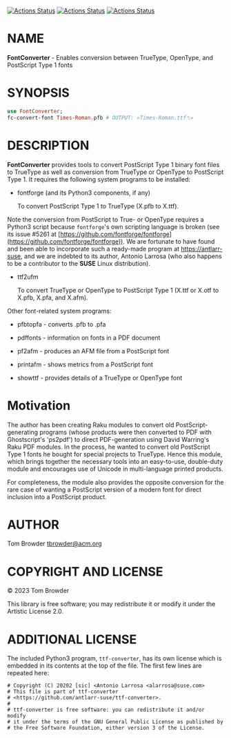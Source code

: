 [![Actions Status](https://github.com/tbrowder/FontConverter/actions/workflows/linux.yml/badge.svg)](https://github.com/tbrowder/FontConverter/actions) [![Actions Status](https://github.com/tbrowder/FontConverter/actions/workflows/macos.yml/badge.svg)](https://github.com/tbrowder/FontConverter/actions) [![Actions Status](https://github.com/tbrowder/FontConverter/actions/workflows/windows.yml/badge.svg)](https://github.com/tbrowder/FontConverter/actions)

NAME
====

**FontConverter** - Enables conversion between TrueType, OpenType, and PostScript Type 1 fonts

SYNOPSIS
========

```raku
use FontConverter;
fc-convert-font Times-Roman.pfb # OUTPUT: «Times-Roman.ttf␤»
```

DESCRIPTION
===========

**FontConverter** provides tools to convert PostScript Type 1 binary font files to TrueType as well as conversion from TrueType or OpenType to PostScript Type 1. It requires the following system programs to be installed:

  * fontforge (and its Python3 components, if any)

    To convert PostScript Type 1 to TrueType (X.pfb to X.ttf).

Note the conversion from PostScript to True- or OpenType requires a Python3 script because `fontforge`'s own scripting language is broken (see its issue #5261 at [https://github.com/fontforge/fontforge](https://github.com/fontforge/fontforge)). We are fortunate to have found and been able to incorporate such a ready-made program at [https://antlarr-suse](https://antlarr-suse), and we are indebted to its author, Antonio Larrosa (who also happens to be a contributor to the **SUSE** Linux distribution).

  * ttf2ufm

    To convert TrueType or OpenType to PostScript Type 1 (X.ttf or X.otf to X.pfb, X.pfa, and X.afm).

Other font-related system programs:

  * pfbtopfa - converts .pfb to .pfa 

  * pdffonts - information on fonts in a PDF document

  * pf2afm - produces an AFM file from a PostScript font

  * printafm - shows metrics from a PostScript font

  * showttf - provides details of a TrueType or OpenType font

Motivation
==========

The author has been creating Raku modules to convert old PostScript-generating programs (whose products were then converted to PDF with Ghostscript's 'ps2pdf') to direct PDF-generation using David Warring's Raku PDF modules. In the process, he wanted to convert old PostScript Type 1 fonts he bought for special projects to TrueType. Hence this module, which brings together the necessary tools into an easy-to-use, double-duty module and encourages use of Unicode in multi-language printed products.

For completeness, the module also provides the opposite conversion for the rare case of wanting a PostScript version of a modern font for direct inclusion into a PostScript product.

AUTHOR
======

Tom Browder <tbrowder@acm.org>

COPYRIGHT AND LICENSE
=====================

© 2023 Tom Browder

This library is free software; you may redistribute it or modify it under the Artistic License 2.0.

ADDITIONAL LICENSE
==================

The included Python3 program, `ttf-converter`, has its own license which is embedded in its contents at the top of the file. The first few lines are repeated here:

    # Copyright (C) 20202 [sic] <Antonio Larrosa <alarrosa@suse.com>
    # This file is part of ttf-converter
    # <https://github.com/antlarr-suse/ttf-converter>.
    #
    # ttf-converter is free software: you can redistribute it and/or modify
    # it under the terms of the GNU General Public License as published by
    # the Free Software Foundation, either version 3 of the License.

